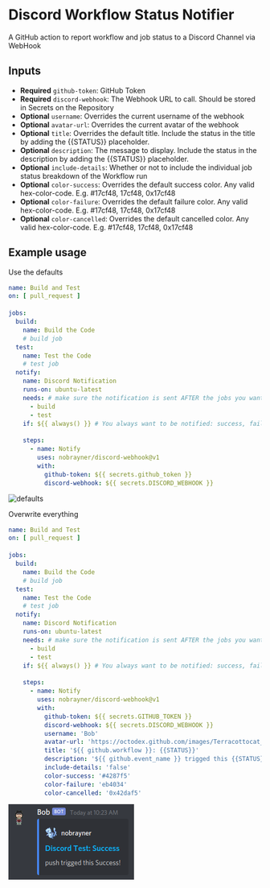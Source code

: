 # Discord Workflow Status Notifier

A GitHub action to report workflow and job status to a Discord Channel via WebHook

## Inputs

- **Required** `github-token`: GitHub Token
- **Required** `discord-webhook`: The Webhook URL to call. Should be stored in Secrets on the Repository
- **Optional** `username`: Overrides the current username of the webhook
- **Optional** `avatar-url`: Overrides the current avatar of the webhook
- **Optional** `title`: Overrides the default title. Include the status in the title by adding the {{STATUS}} placeholder.
- **Optional** `description`: The message to display. Include the status in the description by adding the {{STATUS}} placeholder.
- **Optional** `include-details`: Whether or not to include the individual job status breakdown of the Workflow run
- **Optional** `color-success`: Overrides the default success color. Any valid hex-color-code. E.g. #17cf48, 17cf48, 0x17cf48
- **Optional** `color-failure`: Overrides the default failure color. Any valid hex-color-code. E.g. #17cf48, 17cf48, 0x17cf48
- **Optional** `color-cancelled`: Overrides the default cancelled color. Any valid hex-color-code. E.g. #17cf48, 17cf48, 0x17cf48

## Example usage

Use the defaults

```yaml
name: Build and Test
on: [ pull_request ]

jobs:
  build:
    name: Build the Code
    # build job
  test:
    name: Test the Code
    # test job
  notify:
    name: Discord Notification
    runs-on: ubuntu-latest
    needs: # make sure the notification is sent AFTER the jobs you want included have completed
      - build
      - test
    if: ${{ always() }} # You always want to be notified: success, failure, or cancelled
    
    steps:
      - name: Notify
        uses: nobrayner/discord-webhook@v1
        with:
          github-token: ${{ secrets.github_token }}
          discord-webhook: ${{ secrets.DISCORD_WEBHOOK }}
```

![defaults](https://raw.githubusercontent.com/nobrayner/discord-webhook/master/docs/defaults.png?raw=true)

Overwrite everything

```yaml
name: Build and Test
on: [ pull_request ]

jobs:
  build:
    name: Build the Code
    # build job
  test:
    name: Test the Code
    # test job
  notify:
    name: Discord Notification
    runs-on: ubuntu-latest
    needs: # make sure the notification is sent AFTER the jobs you want included have completed
      - build
      - test
    if: ${{ always() }} # You always want to be notified: success, failure, or cancelled

    steps:
      - name: Notify
        uses: nobrayner/discord-webhook@v1
        with:
          github-token: ${{ secrets.GITHUB_TOKEN }}
          discord-webhook: ${{ secrets.DISCORD_WEBHOOK }}
          username: 'Bob'
          avatar-url: 'https://octodex.github.com/images/Terracottocat_Single.png'
          title: '${{ github.workflow }}: {{STATUS}}'
          description: '${{ github.event_name }} trigged this {{STATUS}}!'
          include-details: 'false'
          color-success: '#4287f5'
          color-failure: 'eb4034'
          color-cancelled: '0x42daf5'
```

![overwrite-everything](https://raw.githubusercontent.com/nobrayner/discord-webhook/master/docs/overwrite-everything.png?raw=true)
